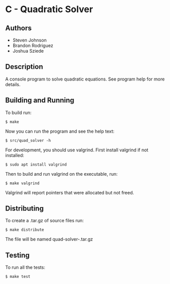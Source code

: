 
# C - Quadratic Solver

## Authors
* Steven Johnson
* Brandon Rodriguez
* Joshua Sziede

## Description
A console program to solve quadratic equations. See program help for more details.

## Building and Running

To build run:

    $ make

Now you can run the program and see the help text:

    $ src/quad_solver -h

For development, you should use valgrind. First install valgrind if not installed:

    $ sudo apt install valgrind

Then to build and run valgrind on the executable, run:

    $ make valgrind

Valgrind will report pointers that were allocated but not freed.

## Distributing

To create a .tar.gz of source files run:

    $ make distribute

The file will be named quad-solver-<VERSION>.tar.gz

## Testing

To run all the tests:

    $ make test